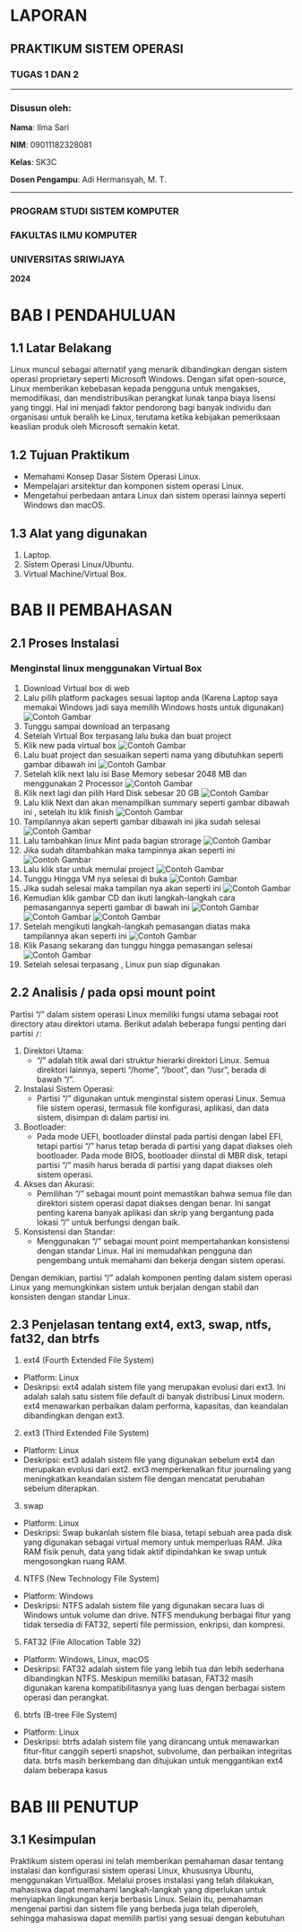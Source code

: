 # LAPORAN
## PRAKTIKUM SISTEM OPERASI 
### TUGAS 1 DAN 2

---

### Disusun oleh:
**Nama**: Ilma Sari

**NIM**: 09011182328081

**Kelas**: SK3C  

**Dosen Pengampu**: Adi Hermansyah, M. T.

---

### PROGRAM STUDI SISTEM KOMPUTER  
### FAKULTAS ILMU KOMPUTER  
### UNIVERSITAS SRIWIJAYA  
**2024**

# BAB I PENDAHULUAN 
## 1.1 Latar Belakang
Linux muncul sebagai alternatif yang menarik dibandingkan dengan sistem operasi proprietary seperti Microsoft Windows. Dengan sifat open-source, Linux memberikan kebebasan kepada pengguna untuk mengakses, memodifikasi, dan mendistribusikan perangkat lunak tanpa biaya lisensi yang tinggi. Hal ini menjadi faktor pendorong bagi banyak individu dan organisasi untuk beralih ke Linux, terutama ketika kebijakan pemeriksaan keaslian produk oleh Microsoft semakin ketat.

## 1.2 Tujuan Praktikum
- Memahami Konsep Dasar Sistem Operasi Linux.
- Mempelajari arsitektur dan komponen sistem operasi Linux.
- Mengetahui perbedaan antara Linux dan sistem operasi lainnya seperti Windows dan macOS.

## 1.3 Alat yang digunakan 
1. Laptop.
2. Sistem Operasi Linux/Ubuntu.
3. Virtual Machine/Virtual Box.

# BAB II PEMBAHASAN 
## 2.1 Proses Instalasi 
### Menginstal linux menggunakan Virtual Box
1.	Download Virtual box di web 
2.	Lalu pilih platform packages sesuai laptop anda (Karena Laptop saya memakai Windows jadi saya memilih Windows hosts untuk digunakan)
    ![Contoh Gambar](https://github.com/ilmasari02/Ilma-sari-09011182328081-SK3C-Praktikum-SO/blob/main/Sistem%20Operasi/Screenshot%20(287).png)
3.	Tunggu sampai download an terpasang 
4.	Setelah Virtual Box terpasang lalu buka dan buat project 
5.	Klik new pada virtual box
    ![Contoh Gambar](https://github.com/ilmasari02/Ilma-sari-09011182328081-SK3C-Praktikum-SO/blob/main/Sistem%20Operasi/Screenshot%20(304).png)
6.	Lalu buat project dan sesuaikan seperti nama yang dibutuhkan seperti gambar dibawah ini
    ![Contoh Gambar](https://github.com/ilmasari02/Ilma-sari-09011182328081-SK3C-Praktikum-SO/blob/main/Sistem%20Operasi/Screenshot%20(305).png)
7.	Setelah klik next lalu isi Base Memory sebesar 2048 MB dan menggunakan 2 Processor
    ![Contoh Gambar](https://github.com/ilmasari02/Ilma-sari-09011182328081-SK3C-Praktikum-SO/blob/main/Sistem%20Operasi/Screenshot%20(306).png)
8.	Klik next lagi dan pilih Hard Disk sebesar 20 GB
    ![Contoh Gambar](https://github.com/ilmasari02/Ilma-sari-09011182328081-SK3C-Praktikum-SO/blob/main/Sistem%20Operasi/Screenshot%20(307).png)
9.	Lalu klik Next dan akan menampilkan summary seperti gambar dibawah ini , setelah itu klik finish
    ![Contoh Gambar](https://github.com/ilmasari02/Ilma-sari-09011182328081-SK3C-Praktikum-SO/blob/main/Sistem%20Operasi/Screenshot%20(308).png)
10.	Tampilannya akan seperti gambar dibawah ini jika sudah selesai
    ![Contoh Gambar](https://github.com/ilmasari02/Ilma-sari-09011182328081-SK3C-Praktikum-SO/blob/main/Sistem%20Operasi/Screenshot%20(309).png)
11.	Lalu tambahkan linux Mint pada bagian strorage
    ![Contoh Gambar](https://github.com/ilmasari02/Ilma-sari-09011182328081-SK3C-Praktikum-SO/blob/main/Sistem%20Operasi/Screenshot%20(310).png)
12.	Jika sudah ditambahkan maka tampinnya akan seperti ini
    ![Contoh Gambar](https://github.com/ilmasari02/Ilma-sari-09011182328081-SK3C-Praktikum-SO/blob/main/Sistem%20Operasi/Screenshot%20(311).png)
13. Lalu klik star untuk memulai project
    ![Contoh Gambar](https://github.com/ilmasari02/Ilma-sari-09011182328081-SK3C-Praktikum-SO/blob/main/Sistem%20Operasi/Screenshot%20(312).png)
14. Tunggu Hingga VM nya selesai di buka
    ![Contoh Gambar](https://github.com/ilmasari02/Ilma-sari-09011182328081-SK3C-Praktikum-SO/blob/main/Sistem%20Operasi/Screenshot%20(313).png)
15.	Jika sudah selesai maka tampilan nya akan seperti ini
    ![Contoh Gambar](https://github.com/ilmasari02/Ilma-sari-09011182328081-SK3C-Praktikum-SO/blob/main/Sistem%20Operasi/Screenshot%20(314).jpeg)
16. Kemudian klik gambar CD dan ikuti langkah-langkah cara pemasangannya seperti gambar di bawah ini
    ![Contoh Gambar](https://github.com/ilmasari02/Ilma-sari-09011182328081-SK3C-Praktikum-SO/blob/main/Sistem%20Operasi/Screenshoot%20(315).jpeg)
    ![Contoh Gambar](https://github.com/ilmasari02/Ilma-sari-09011182328081-SK3C-Praktikum-SO/blob/main/Sistem%20Operasi/Screenshoot%20(316).jpeg)
    ![Contoh Gambar](https://github.com/ilmasari02/Ilma-sari-09011182328081-SK3C-Praktikum-SO/blob/main/Sistem%20Operasi/Screenshoot%20(317).jpeg)
17.	Setelah mengikuti langkah-langkah pemasangan diatas maka tampilannya akan seperti ini
    ![Contoh Gambar](https://github.com/ilmasari02/Ilma-sari-09011182328081-SK3C-Praktikum-SO/blob/main/Sistem%20Operasi/Screenshoot%20(318).jpeg)
18. Klik Pasang sekarang dan tunggu hingga pemasangan selesai
    ![Contoh Gambar](https://github.com/ilmasari02/Ilma-sari-09011182328081-SK3C-Praktikum-SO/blob/main/Sistem%20Operasi/Screenshoot%20(319).jpeg)
19.	Setelah selesai terpasang , Linux pun siap digunakan

## 2.2 Analisis / pada opsi mount point
Partisi “/” dalam sistem operasi Linux memiliki fungsi utama sebagai root directory atau direktori utama. Berikut adalah beberapa fungsi penting dari partisi `/`:
1. Direktori Utama:
   - “/” adalah titik awal dari struktur hierarki direktori Linux. Semua direktori lainnya, seperti “/home”, “/boot”, dan “/usr”, berada di bawah “/”.
2. Instalasi Sistem Operasi:
   - Partisi “/” digunakan untuk menginstal sistem operasi Linux. Semua file sistem operasi, termasuk file konfigurasi, aplikasi, dan data sistem, disimpan di dalam partisi ini.
3. Bootloader:
   - Pada mode UEFI, bootloader diinstal pada partisi dengan label EFI, tetapi partisi “/” harus tetap berada di partisi yang dapat diakses oleh bootloader. Pada mode BIOS, bootloader diinstal di MBR disk, tetapi partisi “/” masih harus berada di partisi yang dapat diakses oleh sistem operasi.
4. Akses dan Akurasi:
   - Pemilihan “/” sebagai mount point memastikan bahwa semua file dan direktori sistem operasi dapat diakses dengan benar. Ini sangat penting karena banyak aplikasi dan skrip yang bergantung pada lokasi “/” untuk berfungsi dengan baik.
5. Konsistensi dan Standar:
   - Menggunakan “/” sebagai mount point mempertahankan konsistensi dengan standar Linux. Hal ini memudahkan pengguna dan pengembang untuk memahami dan bekerja dengan sistem operasi.
     
Dengan demikian, partisi “/” adalah komponen penting dalam sistem operasi Linux yang memungkinkan sistem untuk berjalan dengan stabil dan konsisten dengan standar Linux.

## 2.3 Penjelasan tentang ext4, ext3, swap, ntfs, fat32, dan btrfs
1. ext4 (Fourth Extended File System)
  -	Platform: Linux
  -	Deskripsi: ext4 adalah sistem file yang merupakan evolusi dari ext3. Ini adalah salah satu sistem file default di banyak distribusi Linux modern. ext4 menawarkan perbaikan dalam performa, kapasitas, dan keandalan dibandingkan dengan ext3.
2. ext3 (Third Extended File System)
  -	Platform: Linux
  -	Deskripsi: ext3 adalah sistem file yang digunakan sebelum ext4 dan merupakan evolusi dari ext2. ext3 memperkenalkan fitur journaling yang meningkatkan keandalan sistem file dengan mencatat perubahan sebelum diterapkan.
3. swap
  -	Platform: Linux
  -	Deskripsi: Swap bukanlah sistem file biasa, tetapi sebuah area pada disk yang digunakan sebagai virtual memory untuk memperluas RAM. Jika RAM fisik penuh, data yang tidak aktif dipindahkan ke swap untuk mengosongkan ruang RAM.
4. NTFS (New Technology File System)
  -	Platform: Windows
  -	Deskripsi: NTFS adalah sistem file yang digunakan secara luas di Windows untuk volume dan drive. NTFS mendukung berbagai fitur yang tidak tersedia di FAT32, seperti file permission, enkripsi, dan kompresi.
5. FAT32 (File Allocation Table 32)
  -	Platform: Windows, Linux, macOS
  -	Deskripsi: FAT32 adalah sistem file yang lebih tua dan lebih sederhana dibandingkan NTFS. Meskipun memiliki batasan, FAT32 masih digunakan karena kompatibilitasnya yang luas dengan berbagai sistem operasi dan perangkat.
6. btrfs (B-tree File System)
  -	Platform: Linux
  -	Deskripsi: btrfs adalah sistem file yang dirancang untuk menawarkan fitur-fitur canggih seperti snapshot, subvolume, dan perbaikan integritas data. btrfs masih berkembang dan ditujukan untuk menggantikan ext4 dalam beberapa kasus

# BAB III PENUTUP 
## 3.1 Kesimpulan
Praktikum sistem operasi ini telah memberikan pemahaman dasar tentang instalasi dan konfigurasi sistem operasi Linux, khususnya Ubuntu, menggunakan VirtualBox. Melalui proses instalasi yang telah dilakukan, mahasiswa dapat memahami langkah-langkah yang diperlukan untuk menyiapkan lingkungan kerja berbasis Linux. Selain itu, pemahaman mengenai partisi dan sistem file yang berbeda juga telah diperoleh, sehingga mahasiswa dapat memilih partisi yang sesuai dengan kebutuhan
